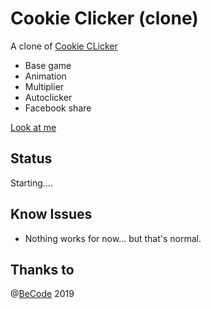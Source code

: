 # Cookie Clicker (clone)

A clone of [Cookie CLicker](http://orteil.dashnet.org/cookieclicker/)

* Base game
* Animation
* Multiplier
* Autoclicker
* Facebook share

[Look at me](https://scalajeremy.github.io/js-web-2-3/)

## Status

Starting....

## Know Issues

* Nothing works for now... but that's normal.

## Thanks to


 @[BeCode](http://becode.org) 2019
